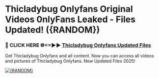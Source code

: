 # Thicladybug Onlyfans Original Videos 0nlyFans Leaked - Files Updated! ({RANDOM})

<h3>🔴 CLICK HERE 🌐==►► <a href="https://betterlinks.top/A2PfLJ" rel="nofollow">Thicladybug Onlyfans Updated Files</a></h3>

Get Thicladybug Onlyfans and all content. Now you can access all videos and pictures of Thicladybug Onlyfans. New Updated Files 2025!

[![{RANDOM}](https://i.imgur.com/ppqm5kG.gif)](https://betterlinks.top/A2PfLJ)